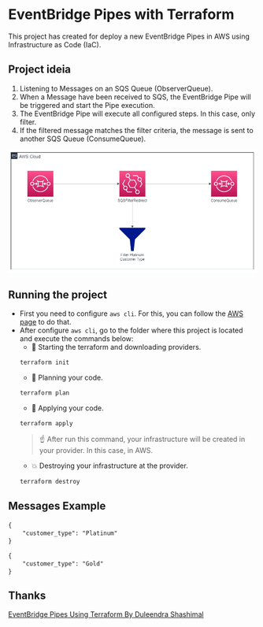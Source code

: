 # EventBridge Pipes with Terraform

This project has created for deploy a new EventBridge Pipes in AWS using Infrastructure as Code (IaC).

## Project ideia ##
1. Listening to Messages on an SQS Queue (ObserverQueue).
2. When a Message have been received to SQS, the EventBridge Pipe will be triggered and start the Pipe execution.
3. The EventBridge Pipe will execute all configured steps. In this case, only filter.
4. If the filtered message matches the filter criteria, the message is sent to another SQS Queue (ConsumeQueue).

![EventBridge Pipes](event-bridge-pipe.jpg?raw=true)


## Running the project ##
* First you need to configure `aws cli`. For this, you can follow the [AWS page](https://docs.aws.amazon.com/cli/latest/userguide/cli-configure-quickstart.html) to do that.
* After configure `aws cli`, go to the folder where this project is located and execute the commands below:
    * :calling: Starting the terraform and downloading providers.
    ```sh
    terraform init
    ```
    * :pencil: Planning your code.
    ```sh
    terraform plan
    ```
    * :hammer: Applying your code.
    ```sh
    terraform apply
    ```
    > :point_up: After run this command, your infrastructure will be created in your provider. In this case, in AWS.
    * :boom: Destroying your infrastructure at the provider.
    ```sh
    terraform destroy
    ```

## Messages Example ##
```
{ 
    "customer_type": "Platinum"
}
```
```
{ 
    "customer_type": "Gold"
}
```

## Thanks ##
[EventBridge Pipes Using Terraform By Duleendra Shashimal](https://towardsaws.com/eventbridge-pipes-using-terraform-ae3abe6266cc)